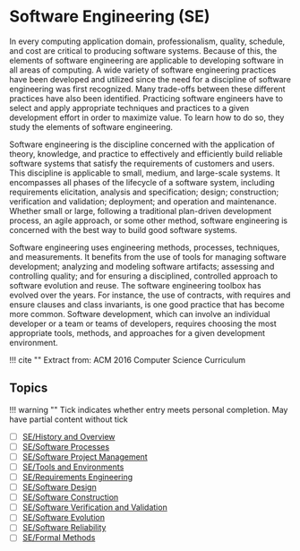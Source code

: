 # Software Engineering (SE)

In every computing application domain, professionalism, quality, schedule, and cost are critical to producing software systems. Because of this, the elements of software engineering are applicable to developing software in all areas of computing. A wide variety of software engineering practices have been developed and utilized since the need for a discipline of software engineering was first recognized. Many trade-offs between these different practices have also been identified. Practicing software engineers have to select and apply appropriate techniques and practices to a given development effort in order to maximize value. To learn how to do so, they study the elements of software engineering.

Software engineering is the discipline concerned with the application of theory, knowledge, and practice to effectively and efficiently build reliable software systems that satisfy the requirements of customers and users. This discipline is applicable to small, medium, and large-scale systems. It encompasses all phases of the lifecycle of a software system, including requirements elicitation, analysis and specification; design; construction; verification and validation; deployment; and operation and maintenance. Whether small or large, following a traditional plan-driven development process, an agile approach, or some other method, software engineering is concerned with the best way to build good software systems.

Software engineering uses engineering methods, processes, techniques, and measurements. It
benefits from the use of tools for managing software development; analyzing and modeling
software artifacts; assessing and controlling quality; and for ensuring a disciplined, controlled
approach to software evolution and reuse. The software engineering toolbox has evolved over the
years. For instance, the use of contracts, with requires and ensure clauses and class invariants, is
one good practice that has become more common. Software development, which can involve an
individual developer or a team or teams of developers, requires choosing the most appropriate
tools, methods, and approaches for a given development environment.

!!! cite ""
    Extract from: ACM 2016 Computer Science Curriculum

## Topics

!!! warning ""
    Tick indicates whether entry meets personal completion. May have partial content without tick

- [ ] [SE/History and Overview](00_History-Overview.md)
- [ ] [SE/Software Processes](01_Software-Processes.md)
- [ ] [SE/Software Project Management](02_Software-Project-Management.md)
- [ ] [SE/Tools and Environments](03_Tools-Environments.md)
- [ ] [SE/Requirements Engineering](04_Requirements-Engineering.md)
- [ ] [SE/Software Design](05_Software-Design.md)
- [ ] [SE/Software Construction](06_Software-Construction.md)
- [ ] [SE/Software Verification and Validation](07_Software-Verification-Validation.md)
- [ ] [SE/Software Evolution](08_Software-Evolution.md)
- [ ] [SE/Software Reliability](09_Software-Reliability.md)
- [ ] [SE/Formal Methods](10_Formal-Methods.md)
